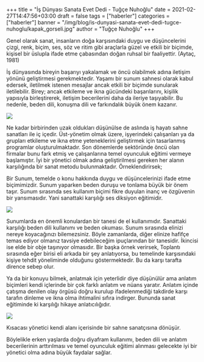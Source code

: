 +++
title = "İş Dünyası Sanata Evet Dedi - Tuğçe Nuhoğlu"
date = 2021-02-27T14:47:56+03:00
draft = false
tags = ["haberler"]
categories = ["haberler"]
banner = "/img/blog/is-dunyasi-sanata-evet-dedi-tugce-nuhoglu/kapak_gorseli.jpg"
author = "Tuğçe Nuhoğlu"
+++

Genel olarak sanat, insanların doğa karşısındaki duygu ve düşüncelerini çizgi, renk, biçim, ses, söz ve ritim gibi araçlarla güzel ve etkili bir biçimde, kişisel bir üslupla ifade etme çabasından doğan ruhsal bir faaliyettir. (Aytaç, 1981)

İş dünyasında bireyin başarıyı yakalamak ve öncü olabilmek adına iletişim yönünü geliştirmesi gerekmektedir. Yaşamı bir sunum sahnesi olarak kabul edersek, iletilmek istenen mesajlar ancak etkili bir biçimde sunularak iletilebilir. Birey; ancak etkileme ve ikna gücündeki başarılarını, kişilik yapısıyla birleştirerek, iletişim becerilerini daha da ileriye taşıyabilir. Bu nedenle, beden dili, konuşma dili ve farkındalık büyük önem kazanır.

![](/img/blog/is-dunyasi-sanata-evet-dedi-tugce-nuhoglu/gorsel01.jpg)

Ne kadar birbirinden uzak oldukları düşünülse de aslında iş hayatı sahne sanatları ile iç içedir. Üst-yönetim olmak üzere, işyerindeki çalışanları ya da grupları etkileme ve ikna etme yeteneklerini geliştirmek için tasarlanmış programlar oluşturulmaktadır. Son dönemlerde sektöründe öncü olan firmalar bunu fark etmiş ve çalışanlarına temel oyunculuk eğitimi vermeye başlamıştır. İyi bir yönetici olmak adına geliştirilmesi gereken her alanın karşılığında bir sanat metodu bulunmaktadır. Örneklendirirsek;

Bir Sunum, temelde o konu hakkında duygu ve düşüncelerinizi ifade etme biçimimizdir. Sunum yaparken beden duruşu ve tonlama büyük bir önem taşır. Sunum sırasında ses kullanım biçimi fikre duyulan inanç ve özgüvenin bir yansımasıdır. Yani sanattaki karşılığı ses diksiyon eğitimidir.

![](/img/blog/is-dunyasi-sanata-evet-dedi-tugce-nuhoglu/gorsel02.jpg)

Sunumlarda en önemli konulardan bir tanesi de el kullanımıdır. Sanattaki karşılığı beden dili kullanımı ve beden okuması. Sunum sırasında elinizi nereye koyacağınızı bilemezsiniz. Böyle zamanlarda, diğer elinize hafifçe temas ediyor olmanız tavsiye edebileceğim ipuçlarından bir tanesidir. İkincisi ise elde bir obje taşınıyor olmasıdır. Bir başka örnek verirsek, Toplantı sırasında eğer birisi eli arkada bir şey anlatıyorsa, bu temelinde karşısındaki kişiye tehdit yöneliminde olduğunu göstermektedir. Bu da karşı tarafta dirence sebep olur.

Ya da bir konuyu bilmek, anlatmak için yeterlidir diye düşünülür ama anlatım biçimleri kendi içlerinde bir çok farklı anlatım ve nüans yaratır. Anlatım içinde çatışma denilen olay örgüsü doğru kurulup ifadelenmediği takdirde karşı tarafın dinleme ve ikna olma ihtimalini sıfıra indirger. Bununda sanat eğitiminde ki karşılığı hikaye anlatıcılığıdır.

![](/img/blog/is-dunyasi-sanata-evet-dedi-tugce-nuhoglu/gorsel03.jpg)

Kısacası yönetici kendi alanı içerisinde bir sahne sanatçısına dönüşür. 

Böylelikle erken yaşlarda doğru diyafram kullanımı, beden dili ve anlatım becerilerinin arttırılması ve temel oyunculuk eğitimi alınması gelecekte iyi bir yönetici olma adına büyük faydalar sağlar.
